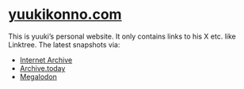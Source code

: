 # [yuukikonno.com](https://yuukikonno.com/)

This is yuuki’s personal website.  It only contains links to his X etc. like
Linktree.  The latest snapshots via:

* [Internet Archive](https://web.archive.org/web/20231029160238/https://yuukikonno.com/)
* [Archive.today](https://archive.today/2023.10.29-160245/https://yuukikonno.com/)
* [Megalodon](https://megalodon.jp/2023-1030-0102-40/https://yuukikonno.com:443/)
